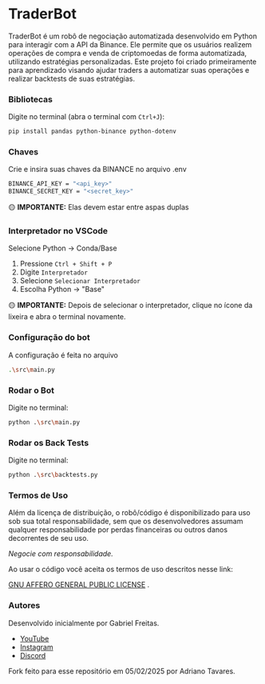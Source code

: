 # TraderBot

TraderBot é um robô de negociação automatizada desenvolvido em Python para interagir com a API da Binance. Ele permite que os usuários realizem operações de compra e venda de criptomoedas de forma automatizada, utilizando estratégias personalizadas. Este projeto foi criado primeiramente para aprendizado visando ajudar traders a automatizar suas operações e realizar backtests de suas estratégias.

### Bibliotecas

Digite no terminal (abra o terminal com `Ctrl+J`):

```bash
pip install pandas python-binance python-dotenv
```

### Chaves 

Crie e insira suas chaves da BINANCE no arquivo .env

```bash
BINANCE_API_KEY = "<api_key>"
BINANCE_SECRET_KEY = "<secret_key>"
```

🟡 **IMPORTANTE:** Elas devem estar entre aspas duplas

### Interpretador no VSCode

Selecione Python -> Conda/Base

1. Pressione `Ctrl + Shift + P`
2. Digite `Interpretador`
3. Selecione `Selecionar Interpretador`
4. Escolha Python -> "Base"

🟡 **IMPORTANTE:** Depois de selecionar o interpretador, clique no ícone da lixeira e abra o terminal novamente.

### Configuração do bot 

A configuração é feita no arquivo 

```bash
.\src\main.py
```

### Rodar o Bot

Digite no terminal:

```bash
python .\src\main.py
```

### Rodar os Back Tests

Digite no terminal:

```bash
python .\src\backtests.py
```

### Termos de Uso

Além da licença de distribuição, o robô/código é disponibilizado para uso sob sua total responsabilidade, sem que os desenvolvedores assumam qualquer responsabilidade por perdas financeiras ou outros danos decorrentes de seu uso.

_Negocie com responsabilidade._

Ao usar o código você aceita os termos de uso descritos nesse link: 

[GNU AFFERO GENERAL PUBLIC LICENSE](./LICENSE)
.

### Autores

Desenvolvido inicialmente por Gabriel Freitas.

- [YouTube](https://www.youtube.com/@DescolaDev)
- [Instagram](https://instagram.com/gabrielfreitas.dev)
- [Discord](https://discord.gg/PpmB3DwSSX)

Fork feito para esse repositório em 05/02/2025 por Adriano Tavares.

